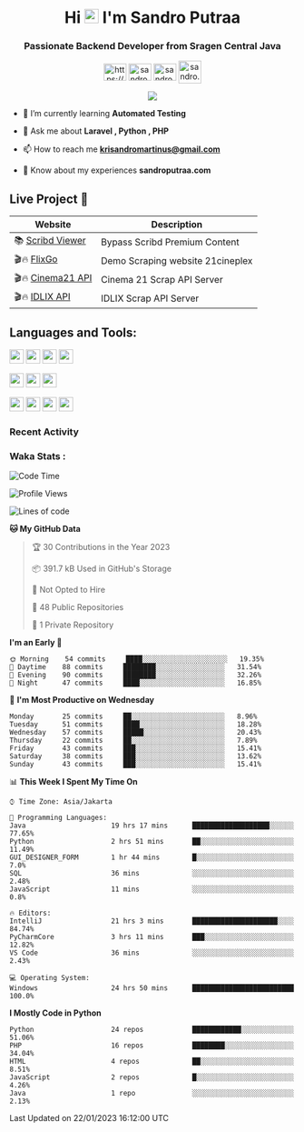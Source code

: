 

<h1 align="center">Hi <img src="https://media.giphy.com/media/hvRJCLFzcasrR4ia7z/giphy.gif" width="25px"> I'm Sandro Putraa</h1>
<h3 align="center">Passionate Backend Developer from Sragen Central Java</h3>

<p align="center">
    <a href="https://www.linkedin.com/in/sandro-putraa-34b80a19b/" target="blank"><img align="center" src="https://raw.githubusercontent.com/rahuldkjain/github-profile-readme-generator/master/src/images/icons/Social/linked-in-alt.svg" alt="https://www.linkedin.com/in/sandro-putraa-34b80a19b/" height="30" width="40" /></a>
    <a href="https://fb.com/sandro.putraaa" target="blank"><img align="center" src="https://raw.githubusercontent.com/rahuldkjain/github-profile-readme-generator/master/src/images/icons/Social/facebook.svg" alt="sandro.putraaa" height="30" width="40" /></a>
    <a href="https://instagram.com/sandro.putraa" target="blank"><img align="center" src="https://raw.githubusercontent.com/rahuldkjain/github-profile-readme-generator/master/src/images/icons/Social/instagram.svg" alt="sandro.putraa" height="30" width="40" /></a>
    <a href="https://wakatime.com/@sandrocods" target="blank"><img align="center" src="https://wakatime.com/static/img/wakatime-logo-text-vertical.png" alt="sandro.putraa" height="40" width="40" /></a>
   
</p>

<p align="center" style="p3">
<a href="https://github.com/antonkomarev/github-profile-views-counter">
    <img align="center"  src="https://komarev.com/ghpvc/?username=sandrocods&style=for-the-badge">
</a>

</p>



- 🌱 I’m currently learning **Automated Testing**

- 💬 Ask me about **Laravel , Python , PHP**

- 📫 How to reach me **krisandromartinus@gmail.com**

- 📄 Know about my experiences **sandroputraa.com**
 


## Live Project 🚀


| Website             | Description     |
| ----------------- | --- |
| 📚 [Scribd Viewer](http://sandroputraa.my.id/scribd/) | Bypass Scribd Premium Content |
| 🎬🔥 [FlixGo](https://testflsk.sandroputraa.com/) | Demo Scraping website 21cineplex  |
| 🎬🔥 [Cinema21 API](https://cinema-21-scrapper.vercel.app/) | Cinema 21 Scrap API Server |
| 🎬🔥 [IDLIX API](https://idlix-api.vercel.app/) | IDLIX Scrap API Server |



## Languages and Tools:

<img src="https://img.shields.io/badge/-Git-white?style=for-the-badge&logo=git" height="25" /></img>
<img src="https://img.shields.io/badge/-GitHub-white?style=for-the-badge&logo=github&logoColor=007ACC" height="25" /></img> <img src="https://img.shields.io/badge/-VS%20Code-white?style=for-the-badge&logo=visual-studio-code&logoColor=007ACC" height="25" /></img> <img src="https://img.shields.io/badge/-Pycharm-white?style=for-the-badge&logo=pycharm&logoColor=007ACC" height="25" /></img>

<img src="https://img.shields.io/badge/-Laravel-white?style=for-the-badge&logo=laravel&logoColor=007ACC" height="25" /></img>
<img src="https://img.shields.io/badge/-Flask-white?style=for-the-badge&logo=flask&logoColor=007ACC" height="25" /></img>
<img src="https://img.shields.io/badge/-Selenium-white?style=for-the-badge&logo=selenium&logoColor=007ACC" height="25" /></img>

<img src="https://img.shields.io/badge/-Python-white?style=for-the-badge&logo=python&logoColor=007ACC" height="25" /></img>
<img src="https://img.shields.io/badge/-Php-white?style=for-the-badge&logo=php&logoColor=007ACC" height="25" /></img>
<img src="https://img.shields.io/badge/-java-white?style=for-the-badge&logo=java&logoColor=007ACC" height="25" /></img>
<img src="https://img.shields.io/badge/-c++-white?style=for-the-badge&logo=c%2B%2B&logoColor=007ACC" height="25" /></img>



### Recent Activity
<!--START_SECTION:activity-->

<!--END_SECTION:activity-->

### Waka Stats :
<!--START_SECTION:waka-->
![Code Time](http://img.shields.io/badge/Code%20Time-487%20hrs%205%20mins-blue)

![Profile Views](http://img.shields.io/badge/Profile%20Views-4-blue)

![Lines of code](https://img.shields.io/badge/From%20Hello%20World%20I%27ve%20Written-1%20Million%20lines%20of%20code-blue)

**🐱 My GitHub Data** 

> 🏆 30 Contributions in the Year 2023
 > 
> 📦 391.7 kB Used in GitHub's Storage 
 > 
> 🚫 Not Opted to Hire
 > 
> 📜 48 Public Repositories 
 > 
> 🔑 1 Private Repository 
 > 
**I'm an Early 🐤** 

```text
🌞 Morning    54 commits     ████░░░░░░░░░░░░░░░░░░░░░   19.35% 
🌆 Daytime    88 commits     ████████░░░░░░░░░░░░░░░░░   31.54% 
🌃 Evening    90 commits     ████████░░░░░░░░░░░░░░░░░   32.26% 
🌙 Night      47 commits     ████░░░░░░░░░░░░░░░░░░░░░   16.85%

```
📅 **I'm Most Productive on Wednesday** 

```text
Monday       25 commits     ██░░░░░░░░░░░░░░░░░░░░░░░   8.96% 
Tuesday      51 commits     ████░░░░░░░░░░░░░░░░░░░░░   18.28% 
Wednesday    57 commits     █████░░░░░░░░░░░░░░░░░░░░   20.43% 
Thursday     22 commits     ██░░░░░░░░░░░░░░░░░░░░░░░   7.89% 
Friday       43 commits     ███░░░░░░░░░░░░░░░░░░░░░░   15.41% 
Saturday     38 commits     ███░░░░░░░░░░░░░░░░░░░░░░   13.62% 
Sunday       43 commits     ███░░░░░░░░░░░░░░░░░░░░░░   15.41%

```


📊 **This Week I Spent My Time On** 

```text
⌚︎ Time Zone: Asia/Jakarta

💬 Programming Languages: 
Java                     19 hrs 17 mins      ███████████████████░░░░░░   77.65% 
Python                   2 hrs 51 mins       ██░░░░░░░░░░░░░░░░░░░░░░░   11.49% 
GUI_DESIGNER_FORM        1 hr 44 mins        █░░░░░░░░░░░░░░░░░░░░░░░░   7.0% 
SQL                      36 mins             ░░░░░░░░░░░░░░░░░░░░░░░░░   2.48% 
JavaScript               11 mins             ░░░░░░░░░░░░░░░░░░░░░░░░░   0.8%

🔥 Editors: 
IntelliJ                 21 hrs 3 mins       █████████████████████░░░░   84.74% 
PyCharmCore              3 hrs 11 mins       ███░░░░░░░░░░░░░░░░░░░░░░   12.82% 
VS Code                  36 mins             ░░░░░░░░░░░░░░░░░░░░░░░░░   2.43%

💻 Operating System: 
Windows                  24 hrs 50 mins      █████████████████████████   100.0%

```

**I Mostly Code in Python** 

```text
Python                   24 repos            ████████████░░░░░░░░░░░░░   51.06% 
PHP                      16 repos            ████████░░░░░░░░░░░░░░░░░   34.04% 
HTML                     4 repos             ██░░░░░░░░░░░░░░░░░░░░░░░   8.51% 
JavaScript               2 repos             █░░░░░░░░░░░░░░░░░░░░░░░░   4.26% 
Java                     1 repo              ░░░░░░░░░░░░░░░░░░░░░░░░░   2.13%

```



 Last Updated on 22/01/2023 16:12:00 UTC
<!--END_SECTION:waka-->
